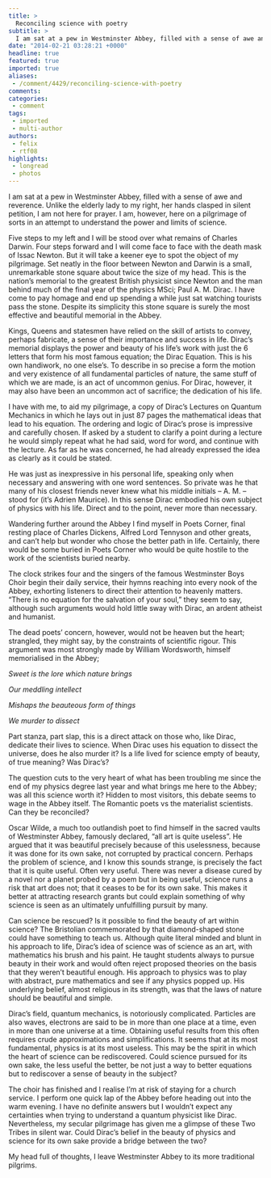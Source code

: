 ```yaml
---
title: >
  Reconciling science with poetry
subtitle: >
  I am sat at a pew in Westminster Abbey, filled with a sense of awe and reverence. Unlike the elderly lady to my right, her hands clasped in silent petition, I am not here for prayer. I am, however, here on a pilgrimage of sorts in an attempt to understand the power and limits of science.
date: "2014-02-21 03:28:21 +0000"
headline: true
featured: true
imported: true
aliases:
 - /comment/4429/reconciling-science-with-poetry
comments:
categories:
 - comment
tags:
 - imported
 - multi-author
authors:
 - felix
 - rtf08
highlights:
 - longread
 - photos
---
```


I am sat at a pew in Westminster Abbey, filled with a sense of awe and reverence. Unlike the elderly lady to my right, her hands clasped in silent petition, I am not here for prayer. I am, however, here on a pilgrimage of sorts in an attempt to understand the power and limits of science.

Five steps to my left and I will be stood over what remains of Charles Darwin. Four steps forward and I will come face to face with the death mask of Issac Newton. But it will take a keener eye to spot the object of my pilgrimage. Set neatly in the floor between Newton and Darwin is a small, unremarkable stone square about twice the size of my head. This is the nation’s memorial to the greatest British physicist since Newton and the man behind much of the final year of the physics MSci; Paul A. M. Dirac. I have come to pay homage and end up spending a while just sat watching tourists pass the stone. Despite its simplicity this stone square is surely the most effective and beautiful memorial in the Abbey.

Kings, Queens and statesmen have relied on the skill of artists to convey, perhaps fabricate, a sense of their importance and success in life. Dirac’s memorial displays the power and beauty of his life’s work with just the 6 letters that form his most famous equation; the Dirac Equation. This is his own handiwork, no one else’s. To describe in so precise a form the motion and very existence of all fundamental particles of nature, the same stuff of which we are made, is an act of uncommon genius. For Dirac, however, it may also have been an uncommon act of sacrifice; the dedication of his life.

I have with me, to aid my pilgrimage, a copy of Dirac’s Lectures on Quantum Mechanics in which he lays out in just 87 pages the mathematical ideas that lead to his equation. The ordering and logic of Dirac’s prose is impressive and carefully chosen. If asked by a student to clarify a point during a lecture he would simply repeat what he had said, word for word, and continue with the lecture. As far as he was concerned, he had already expressed the idea as clearly as it could be stated.

He was just as inexpressive in his personal life, speaking only when necessary and answering with one word sentences. So private was he that many of his closest friends never knew what his middle initials – A. M. – stood for (it’s Adrien Maurice). In this sense Dirac embodied his own subject of physics with his life. Direct and to the point, never more than necessary.

Wandering further around the Abbey I find myself in Poets Corner, final resting place of Charles Dickens, Alfred Lord Tennyson and other greats, and can’t help but wonder who chose the better path in life. Certainly, there would be some buried in Poets Corner who would be quite hostile to the work of the scientists buried nearby.

The clock strikes four and the singers of the famous Westminster Boys Choir begin their daily service, their hymns reaching into every nook of the Abbey, exhorting listeners to direct their attention to heavenly matters. “There is no equation for the salvation of your soul,” they seem to say, although such arguments would hold little sway with Dirac, an ardent atheist and humanist.

The dead poets’ concern, however, would not be heaven but the heart; strangled, they might say, by the constraints of scientific rigour. This argument was most strongly made by William Wordsworth, himself memorialised in the Abbey;

_Sweet is the lore which nature brings_

_Our meddling intellect_

_Mishaps the beauteous form of things_

_We murder to dissect_

Part stanza, part slap, this is a direct attack on those who, like Dirac, dedicate their lives to science. When Dirac uses his equation to dissect the universe, does he also murder it? Is a life lived for science empty of beauty, of true meaning? Was Dirac’s?

The question cuts to the very heart of what has been troubling me since the end of my physics degree last year and what brings me here to the Abbey; was all this science worth it? Hidden to most visitors, this debate seems to wage in the Abbey itself. The Romantic poets vs the materialist scientists. Can they be reconciled?

Oscar Wilde, a much too outlandish poet to find himself in the sacred vaults of Westminster Abbey, famously declared, “all art is quite useless”. He argued that it was beautiful precisely because of this uselessness, because it was done for its own sake, not corrupted by practical concern. Perhaps the problem of science, and I know this sounds strange, is precisely the fact that it is quite useful. Often very useful. There was never a disease cured by a novel nor a planet probed by a poem but in being useful, science runs a risk that art does not; that it ceases to be for its own sake. This makes it better at attracting research grants but could explain something of why science is seen as an ultimately unfulfilling pursuit by many.

Can science be rescued? Is it possible to find the beauty of art within science? The Bristolian commemorated by that diamond-shaped stone could have something to teach us. Although quite literal minded and blunt in his approach to life, Dirac’s idea of science was of science as an art, with mathematics his brush and his paint. He taught students always to pursue beauty in their work and would often reject proposed theories on the basis that they weren’t beautiful enough. His approach to physics was to play with abstract, pure mathematics and see if any physics popped up. His underlying belief, almost religious in its strength, was that the laws of nature should be beautiful and simple.

Dirac’s field, quantum mechanics, is notoriously complicated. Particles are also waves, electrons are said to be in more than one place at a time, even in more than one universe at a time. Obtaining useful results from this often requires crude approximations and simplifications. It seems that at its most fundamental, physics is at its most useless. This may be the spirit in which the heart of science can be rediscovered. Could science pursued for its own sake, the less useful the better, be not just a way to better equations but to rediscover a sense of beauty in the subject?

The choir has finished and I realise I’m at risk of staying for a church service. I perform one quick lap of the Abbey before heading out into the warm evening. I have no definite answers but I wouldn’t expect any certainties when trying to understand a quantum physicist like Dirac. Nevertheless, my secular pilgrimage has given me a glimpse of these Two Tribes in silent war. Could Dirac’s belief in the beauty of physics and science for its own sake provide a bridge between the two?

My head full of thoughts, I leave Westminster Abbey to its more traditional pilgrims.
